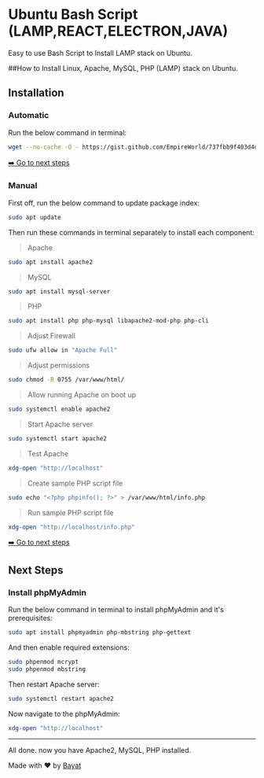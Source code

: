 # Ubuntu Bash Script (LAMP,REACT,ELECTRON,JAVA)
Easy to use Bash Script to Install LAMP stack on Ubuntu. 

##How to Install Linux, Apache, MySQL, PHP (LAMP) stack on Ubuntu.

## Installation

### Automatic

Run the below command in terminal:

```bash
wget --no-cache -O - https://gist.github.com/EmpireWorld/737fbb9f403d4dd66dee1364d866ba7e/raw/install-lamp.sh | bash
```

[:arrow_right: Go to next steps](#next-steps)

### Manual

First off, run the below command to update package index:

```bash
sudo apt update
```

Then run these commands in terminal separately to install each component:

> Apache

```bash
sudo apt install apache2
```

> MySQL

```bash
sudo apt install mysql-server
```

> PHP

```bash
sudo apt install php php-mysql libapache2-mod-php php-cli
```

> Adjust Firewall

```bash
sudo ufw allow in "Apache Full"
```

> Adjust permissions

```bash
sudo chmod -R 0755 /var/www/html/
```

> Allow running Apache on boot up

```bash
sudo systemctl enable apache2
```

> Start Apache server

```bash
sudo systemctl start apache2
```

> Test Apache

```bash
xdg-open "http://localhost"
```

> Create sample PHP script file

```bash
sudo echo "<?php phpinfo(); ?>" > /var/www/html/info.php
```

> Run sample PHP script file

```bash
xdg-open "http://localhost/info.php"
```

[:arrow_right: Go to next steps](#next-steps)

## Next Steps

### Install phpMyAdmin

Run the below command in terminal to install phpMyAdmin and it's prerequisites:

```bash
sudo apt install phpmyadmin php-mbstring php-gettext
```

And then enable required extensions:

```bash
sudo phpenmod mcrypt
sudo phpenmod mbstring
```
Then restart Apache server:

```bash
sudo systemctl restart apache2
```

Now navigate to the phpMyAdmin:

```bash
xdg-open "http://localhost"
```

---

All done. now you have Apache2, MySQL, PHP installed.

Made with :heart: by [Bayat](https://github.com/EmpireWorld)
